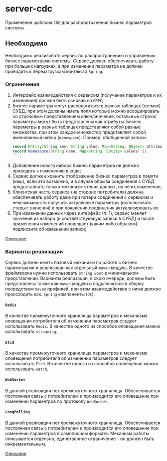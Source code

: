 # server-cdc
Применение шаблона `CDC` для распространения бизнес параметров системы

## Необходимо

Необходимо реализовать сервис по распространению и управлению бизнес параметрами системы. Сервис должен обеспечивать
работу при больших нагрузках, а при изменении параметра не должен приводить к перезагрузкам контекста `Spring`.

### Ограничения

1. Интерфейс взаимодействия с сервисом (получение параметров и их изменение) должен быть основан на `GRPC`;
2. Бизнес параметры могут располагаться в разных таблицах (схемах) СУБД, при этом должны иметь поля которые 
	можно ассоциировать со строковым представлением ключ/значение, остальные строки/параметры могут быть представлены
	как атрибуты. Бизнес параметры в разных таблицах представляют собой разные множества, при этом каждое множество
	представляет собой именованный набор (`namespace`). Пример, обобщенной записи.
	```java
	record Entity(String key, String value, Map<String, Object> attributes) {}
	record Namesapce(String name, Map<String, Entity> values) {}
	```;
3. Добавление нового набора бизнес параметров не должно приводить к изменению в коде;
4. Сервис должен хранить отображение бизнес параметров в памяти (кеш), если это возможно, и в случае обрыва соединения
	с СУБД предоставлять только механизм чтения данных, но не их изменение;
5. Клиентская часть сервиса (на стороне потребителя) должна обеспечивать работу даже при потери соединения с сервисом и 
	невозможности получить актуальные параметры (использовать старые значения) и при появлении соединения актуализировать
	их. 
6. При изменении данных через интерфейс (п. 1), сервис меняет значение из набора (и соответствующую запись в СУБД) и 
	после применения изменений оповещает (каким либо образом) подписанта об изменении записи;

[Описание](properties-server/doc/README.md)

### Варианты реализации

Сервис должен иметь базовый механизм по работе с бизнес параметрами и реализован как отдельный `maven` модуль. В качестве фреймворка
нужно использовать `String Boot` в минимальном представлении. Варианты реализации, в свою очередь, должны быть представлены также как 
`maven` модули и подключаться в сборку посредством `maven` профилей, при этом взаимодействие с ними должно происходить как. `Spring` 
компоненты (`DI`).

#### `Redis`

В качестве промежуточного хранилища параметров и механизма оповещения потребителя об изменении параметров следует использовать `Redis`. В
качестве одного из способов оповещения можно использовать `streaming`.

#### `Etcd`

В качестве промежуточного хранилища параметров и механизма оповещения потребителя об изменении параметров следует использовать `Etcd`. 
В качестве одного из способов оповещения можно использовать `watch`.

#### `WebSocket`

В данной реализации нет промежуточного хранилища. Обеспечивается постоянная связь с потребителем и производится его оповещение при 
изменении параметров по протоколу `WebSocket`.

#### `LongPolling`

В данной реализации нет промежуточного хранилища. Обеспечивается постоянная связь с потребителем и производится его оповещение при 
изменении параметров в самописном формате. Механизм работы описывается отдельно, единственное ограничение - он должен быть инкрементальным.

[Описание](providers/longpolling/doc/README.md)
